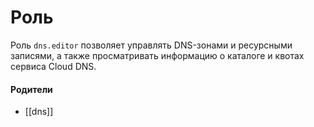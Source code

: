 # Роль

Роль `dns.editor` позволяет управлять DNS-зонами и ресурсными записями, а также просматривать информацию о каталоге и квотах сервиса Cloud DNS.


#### Родители

- [[dns]]
